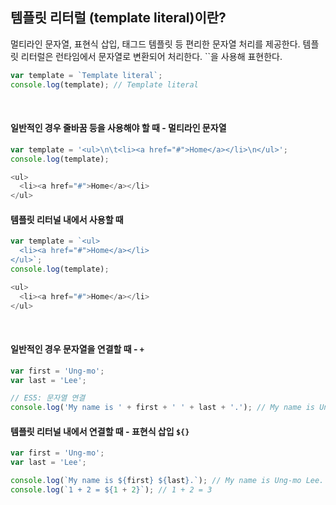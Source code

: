## 템플릿 리터럴 (template literal)이란?
멀티라인 문자열, 표현식 삽입, 태그드 템플릿 등 편리한 문자열 처리를 제공한다. 템플릿 리터럴은 런타임에서 문자열로 변환되어 처리한다. ``을 사용해 표현한다.
```javascript
var template = `Template literal`;
console.log(template); // Template literal
```


<br/>



#### 일반적인 경우 줄바꿈 등을 사용해야 할 때 - 멀티라인 문자열
```javascript
var template = '<ul>\n\t<li><a href="#">Home</a></li>\n</ul>';
console.log(template);
```
```javascript
<ul>
  <li><a href="#">Home</a></li>
</ul>
```

#### 템플릿 리터널 내에서 사용할 때
```javascript
var template = `<ul>
  <li><a href="#">Home</a></li>
</ul>`;
console.log(template);
```
```javascript
<ul>
  <li><a href="#">Home</a></li>
</ul>
```


<br/>


#### 일반적인 경우 문자열을 연결할 때 - `+`
```javascript
var first = 'Ung-mo';
var last = 'Lee';

// ES5: 문자열 연결
console.log('My name is ' + first + ' ' + last + '.'); // My name is Ung-mo Lee.
```

#### 템플릿 리터널 내에서 연결할 때 - 표현식 삽입 `${}`
```javascript
var first = 'Ung-mo';
var last = 'Lee';

console.log(`My name is ${first} ${last}.`); // My name is Ung-mo Lee.
console.log(`1 + 2 = ${1 + 2}`); // 1 + 2 = 3


```
